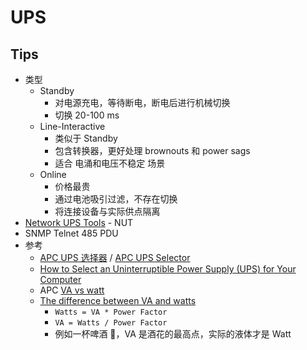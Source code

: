 # UPS
## Tips
* 类型
  * Standby
    * 对电源充电，等待断电，断电后进行机械切换
    * 切换 20-100 ms
  * Line-Interactive
    * 类似于 Standby
    * 包含转换器，更好处理 brownouts 和 power sags
    * 适合 电涌和电压不稳定 场景
  * Online
    * 价格最贵
    * 通过电池吸引过滤，不存在切换
    * 将连接设备与实际供点隔离
* [Network UPS Tools](https://en.wikipedia.org/wiki/Network_UPS_Tools) - NUT
* SNMP Telnet 485 PDU
* 参考
  * [APC UPS 选择器](https://www.apc.com/shop/cn/zh/tools/ups_selector/) / [APC UPS Selector](https://www.apc.com/shop/us/en/tools/ups_selector)
  * [How to Select an Uninterruptible Power Supply (UPS) for Your Computer](https://www.howtogeek.com/161479/how-to-select-a-battery-backup-for-your-computer/)
  * APC [VA vs watt](https://download.schneider-electric.com/files?p_Doc_Ref=SPD_SADE-5TNQYF_EN)
  * [The difference between VA and watts](http://powerquality.eaton.com/thoughtleadership/power-protection/va-vs-watts.asp?cx=-400)
    * `Watts = VA * Power Factor`
    * `VA = Watts / Power Factor`
    * 例如一杯啤酒 🍺，VA 是酒花的最高点，实际的液体才是 Watt
